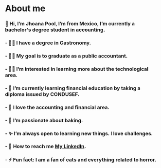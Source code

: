 # About me
### 👋 Hi, I’m Jhoana Pool, I’m from Mexico, I’m currently a bachelor's degree student in accounting.

### - 👩‍🍳 I have a degree in Gastronomy.
### - 👩‍🎓 My goal is to graduate as a public accountant.
### - 👩‍💻 I’m interested in learning more about the technological area.
### - 👀 I’m currently learning financial education by taking a diploma issued by CONDUSEF.
### - 💞️ I love the accounting and financial area.
### - 💞️ I’m passionate about baking.
### - ✨ I’m always open to learning new things. I love challenges.
### - 🔎 How to reach me [My LinkedIn](https://www.linkedin.com/in/jhoanapool/).
### - ⚡ Fun fact: I am a fan of cats and everything related to horror.
